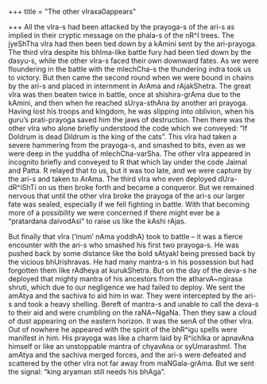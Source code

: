 +++
title = "The other vIraxa0appears"

+++
All the vIra-s had been attacked by the prayoga-s of the ari-s as
implied in their cryptic message on the phala-s of the nR^I trees. The
jyeShTha vIra had then been tied down by a kAmini sent by the
ari-prayoga. The third vIra despite his bhIma-like battle fury had been
tied down by the dasyu-s, while the other vIra-s faced their own
downward fates. As we were floundering in the battle with the mlechCha-s
the thundering indra took us to victory. But then came the second round
when we were bound in chains by the ari-s and placed in internment in
ArAma and rAjakShetra. The great vIra was then beaten twice in battle,
once at shishira-grAma due to the kAmini, and then when he reached
sUrya-sthAna by another ari prayoga. Having lost his troops and kingdom,
he was slipping into oblivion, when his guru’s prati-prayoga saved him
the jaws of destruction. Then there was the other vIra who alone briefly
understood the code which we conveyed: “If Doldrum is dead Dildrum is
the king of the cats”. This vIra had taken a severe hammering from the
prayoga-s, and smashed to bits, even as we were deep in the yuddha of
mlechCha-varSha. The other vIra appeared in incognito briefly and
conveyed to R that which lay under the code Jaimal and Patta. R relayed
that to us, but it was too late, and we were capture by the ari-s and
taken to ArAma. The third vIra who even deployed dUra-dR^iShTi on us
then broke forth and became a conqueror. But we remained nervous that
until the other vIra broke the prayoga of the ari-s our larger fate was
sealed, especially if we fell fighting in battle. With that becoming
more of a possibility we were concerned if there might ever be a
“pratardana daivodAsi” to raise us like the kAshi rAjas.

But finally that vIra (‘inum’ nAma yoddhA) took to battle – it was a
fierce encounter with the ari-s who smashed his first two prayoga-s. He
was pushed back by some distance like the bold sAtyakI being pressed
back by the vicious bhUrishravas. He had many mantra-s in his possession
but had forgotten them like rAdheya at kurukShetra. But on the day of
the deva-s he deployed that mighty mantra of his ancestors from the
atharvA\~ngirasa shruti, which due to our negligence we had failed to
deploy. We sent the amAtya and the sachiva to aid him in war. They were
intercepted by the ari-s and took a heavy shelling. Bereft of mantra-s
and unable to call the deva-s to their aid and were crumbling on the
raNA\~NgaNa. Then they saw a cloud of dust appearing on the eastern
horizon. It was the senA of the other vIra. Out of nowhere he appeared
with the spirit of the bhR^igu spells were manifest in him. His prayoga
was like a charm laid by R^ichIka or apnavAna himself or like an
unstoppable mantra of chyavAna or syUmarashmI. The amAtya and the
sachiva merged forces, and the ari-s were defeated and scattered by the
other vIra not far away from maNGala-grAma. But we sent the signal:
“king aryaman still needs his bhAga”.
